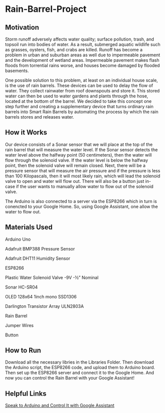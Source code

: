 # Rain-Barrel-Project

## Motivation

Storm runoff adversely affects water quality; surface pollution, trash, and topsoil run into bodies of water. As a result, 
submerged aquatic wildlife such as grasses, oysters, fish, and crabs are killed. Runoff has become a problem in urban and suburban 
areas as well due to impermeable pavement and the development of wetland areas. Impermeable pavement makes flash floods from 
torrential rains worse, and houses become damaged by flooded basements.

One possible solution to this problem, at least on an individual house scale, is the use of rain barrels. These devices can be 
used to delay the flow of water. They collect rainwater from roof downspouts and store it. This stored water can then be used to 
water gardens and plants through the hose, located at the bottom of the barrel. We decided to take this concept one step further 
and creating a supplementary device that turns ordinary rain barrels into Smart Rain Barrels by automating the process by which 
the rain barrels stores and releases water.


## How it Works
Our device consists of a Sonar sensor that we will place at the top of the rain barrel that will measure the water level. 
If the Sonar sensor detects the water level above the halfway point (50 centimeters), then the water will flow through the 
solenoid valve. If the water level is below the halfway point, then the solenoid valve will remain closed. Next, there will be a 
pressure sensor that will measure the air pressure and if the pressure is less than 100 Kilopascals, then it will most likely rain, 
which will lead the solenoid valve to open and water will flow out. There will also be a button just in-case if the user wants to 
manually allow water to flow out of the solenoid valve.

The Arduino is also connected to a server via the ESP8266 which in turn is conencted to your Google Home. So, using Google 
Assistant, one allow the water to flow out.

## Materials Used

Arduino Uno

Adafruit BMP388 Pressure Sensor

Adafruit DHT11 Humidity Sensor

ESP8266

Plastic Water Solenoid Valve -9V -½” Nominal

Sonar HC-SR04

OLED 128x64 1inch mono SSD1306

Darlington Transistor Array ULN2803A

Rain Barrel

Jumper Wires

Button

## How to Run

Download all the necessary libries in the Libraries Folder. Then download the Arduino script, the ESP8266 code, and upload 
them to Arduino board. Then set up the ESP8266 server and connect it to the Google Home. And now you can control the Rain Barrel 
with your Google Assistant!

## Helpful Links

[Speak to Arduino and Control It with Google Assistant](https://create.arduino.cc/projecthub/electropeak/speak-to-arduino-and-control-it-with-google-assistant-3791ee)
